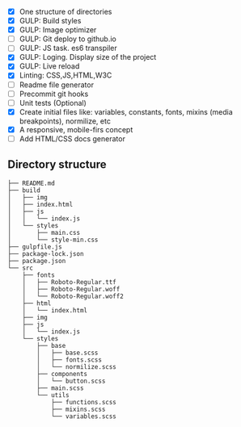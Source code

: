 - [x] One structure of directories
- [X] GULP: Build styles
- [X] GULP: Image optimizer
- [ ] GULP: Git deploy to github.io
- [ ] GULP: JS task. es6 transpiler
- [X] GULP: Loging. Display size of the project
- [X] GULP: Live reload
- [X] Linting: CSS,JS,HTML,W3C
- [ ] Readme file generator
- [ ] Precommit git hooks
- [ ] Unit tests (Optional)
- [X] Create initial files like: variables, constants, fonts, mixins (media breakpoints), normilize, etc
- [X] A responsive, mobile-firs concept
- [ ] Add HTML/CSS docs generator

## Directory structure

```
├── README.md
├── build
│   ├── img
│   ├── index.html
│   ├── js
│   │   └── index.js
│   └── styles
│       ├── main.css
│       └── style-min.css
├── gulpfile.js
├── package-lock.json
├── package.json
└── src
    ├── fonts
    │   ├── Roboto-Regular.ttf
    │   ├── Roboto-Regular.woff
    │   └── Roboto-Regular.woff2
    ├── html
    │   └── index.html
    ├── img
    ├── js
    │   └── index.js
    └── styles
        ├── base
        │   ├── base.scss
        │   ├── fonts.scss
        │   └── normilize.scss
        ├── components
        │   └── button.scss
        ├── main.scss
        └── utils
            ├── functions.scss
            ├── mixins.scss
            └── variables.scss

```
